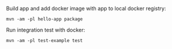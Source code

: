 Build app and add docker image with app to local docker registry:

```mvn -am -pl hello-app package```

Run integration test with docker:

```mvn -am -pl test-example test```